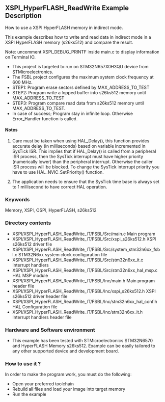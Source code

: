 ## <b>XSPI_HyperFLASH_ReadWrite Example Description</b>

How to use a XSPI HyperFLASH memory in indirect mode.

This example describes how to write and read data in indirect mode
in a XSPI HyperFLASH memory (s26ks512) and compare the result.

Note: uncomment XSPI_DEBUG_PRINTF inside main.c to display information on Terminal IO.

- This project is targeted to run on STM32N657X0H3QU device from STMicroelectronics.
- The FSBL project configures the maximum system clock frequency at 600 MHz.
- STEP1: Program erase sectors defined by MAX_ADDRESS_TO_TEST
- STEP2: Program write a lopped buffer into s26ks512 memory until MAX_ADDRESS_TO_TEST
- STEP3: Program compare read data from s26ks512 memory until MAX_ADDRESS_TO_TEST.
- In case of success; Program stay in infinite loop. Otherwise Error_Handler function is called.

#### <b>Notes</b>

 1. Care must be taken when using HAL_Delay(), this function provides accurate delay (in milliseconds)
    based on variable incremented in SysTick ISR. This implies that if HAL_Delay() is called from
    a peripheral ISR process, then the SysTick interrupt must have higher priority (numerically lower)
    than the peripheral interrupt. Otherwise the caller ISR process will be blocked.
    To change the SysTick interrupt priority you have to use HAL_NVIC_SetPriority() function.

 2. The application needs to ensure that the SysTick time base is always set to 1 millisecond
    to have correct HAL operation.

### <b>Keywords</b>

Memory, XSPI, OSPI, HyperFLASH, s26ks512

### <b>Directory contents</b>

  - XSPI/XSPI_HyperFLASH_ReadWrite_IT/FSBL/Src/main.c                       Main program
  - XSPI/XSPI_HyperFLASH_ReadWrite_IT/FSBL/Src/xspi_s26ks512.h              XSPI s26ks512 driver file
  - XSPI/XSPI_HyperFLASH_ReadWrite_IT/FSBL/Src/system_stm32n6xx_fsbl.c      STM32N6xx system clock configuration file
  - XSPI/XSPI_HyperFLASH_ReadWrite_IT/FSBL/Src/stm32n6xx_it.c               Interrupt handlers
  - XSPI/XSPI_HyperFLASH_ReadWrite_IT/FSBL/Src/stm32n6xx_hal_msp.c          HAL MSP module
  - XSPI/XSPI_HyperFLASH_ReadWrite_IT/FSBL/Inc/main.h                       Main program header file
  - XSPI/XSPI_HyperFLASH_ReadWrite_IT/FSBL/Inc/xspi_s26ks512.h              XSPI s26ks512 driver header file
  - XSPI/XSPI_HyperFLASH_ReadWrite_IT/FSBL/Inc/stm32n6xx_hal_conf.h         HAL Configuration file
  - XSPI/XSPI_HyperFLASH_ReadWrite_IT/FSBL/Inc/stm32n6xx_it.h               Interrupt handlers header file

### <b>Hardware and Software environment</b>

  - This example has been tested with STMicroelectronics STM32N6570
    and HyperFLASH Memory s26ks512. Example can be easily tailored to any
    other supported device and development board.

### <b>How to use it ?</b>

In order to make the program work, you must do the following:

 - Open your preferred toolchain
 - Rebuild all files and load your image into target memory
 - Run the example
